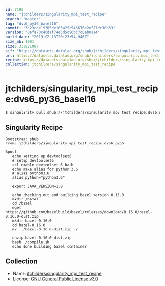 ```yaml
---
id: 7195
name: "jtchilders/singularity_mpi_test_recipe"
branch: "master"
tag: "dvs6_py36_basel16"
commit: "3b23cde19305de163a25a546676e2e557dc30b53"
version: "8efa73c46daf74e5d5d96bc7c0ab0a14"
build_date: "2019-02-13T20:23:54.946Z"
size_mb: 1001
size: 331821087
sif: "https://datasets.datalad.org/shub/jtchilders/singularity_mpi_test_recipe/dvs6_py36_basel16/2019-02-13-3b23cde1-8efa73c4/8efa73c46daf74e5d5d96bc7c0ab0a14.simg"
url: https://datasets.datalad.org/shub/jtchilders/singularity_mpi_test_recipe/dvs6_py36_basel16/2019-02-13-3b23cde1-8efa73c4/
recipe: https://datasets.datalad.org/shub/jtchilders/singularity_mpi_test_recipe/dvs6_py36_basel16/2019-02-13-3b23cde1-8efa73c4/Singularity
collection: jtchilders/singularity_mpi_test_recipe
---
```


# jtchilders/singularity_mpi_test_recipe:dvs6_py36_basel16

```bash
$ singularity pull shub://jtchilders/singularity_mpi_test_recipe:dvs6_py36_basel16
```

## Singularity Recipe

```singularity
Bootstrap: shub
From: jtchilders/singularity_mpi_test_recipe:dvs6_py36

%post
   echo setting up devtoolset6
   # setup devtoolset6
   scl enable devtoolset-6 bash
   echo make alias for python 3.6
   # alias python3.6
   alias python="python3.6"
   
   export JAVA_VERSION=1.8

   echo checking out and building bazel version 0.16.0
   mkdir /bazel
   cd /bazel
   wget https://github.com/bazelbuild/bazel/releases/download/0.16.0/bazel-0.16.0-dist.zip
   mkdir bazel-0.16.0
   cd bazel-0.16.0
   mv ../bazel-0.16.0-dist.zip ./

   unzip bazel-0.16.0-dist.zip
   bash ./compile.sh
   echo done building bazel container
```

## Collection

 - Name: [jtchilders/singularity_mpi_test_recipe](https://github.com/jtchilders/singularity_mpi_test_recipe)
 - License: [GNU General Public License v3.0](https://api.github.com/licenses/gpl-3.0)

